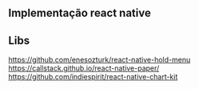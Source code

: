 ## Implementação react native



## Libs

https://github.com/enesozturk/react-native-hold-menu
https://callstack.github.io/react-native-paper/
https://github.com/indiespirit/react-native-chart-kit